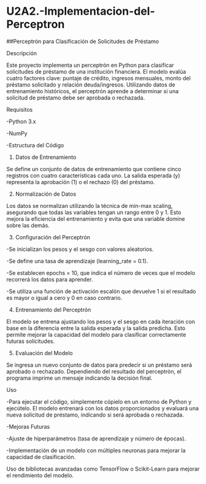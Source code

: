 # U2A2.-Implementacion-del-Perceptron

##Perceptrón para Clasificación de Solicitudes de Préstamo

Descripción

Este proyecto implementa un perceptrón en Python para clasificar solicitudes de préstamo de una institución financiera. El modelo evalúa cuatro factores clave: puntaje de crédito, ingresos mensuales, monto del préstamo solicitado y relación deuda/ingresos. Utilizando datos de entrenamiento históricos, el perceptrón aprende a determinar si una solicitud de préstamo debe ser aprobada o rechazada.

Requisitos

-Python 3.x

-NumPy

-Estructura del Código

1. Datos de Entrenamiento

Se define un conjunto de datos de entrenamiento que contiene cinco registros con cuatro características cada uno. La salida esperada (y) representa la aprobación (1) o el rechazo (0) del préstamo.

2. Normalización de Datos

Los datos se normalizan utilizando la técnica de min-max scaling, asegurando que todas las variables tengan un rango entre 0 y 1. Esto mejora la eficiencia del entrenamiento y evita que una variable domine sobre las demás.

3. Configuración del Perceptrón

-Se inicializan los pesos y el sesgo con valores aleatorios.

-Se define una tasa de aprendizaje (learning_rate = 0.1).

-Se establecen epochs = 10, que indica el número de veces que el modelo recorrerá los datos para aprender.

-Se utiliza una función de activación escalón que devuelve 1 si el resultado es mayor o igual a cero y 0 en caso contrario.

4. Entrenamiento del Perceptrón

El modelo se entrena ajustando los pesos y el sesgo en cada iteración con base en la diferencia entre la salida esperada y la salida predicha. Esto permite mejorar la capacidad del modelo para clasificar correctamente futuras solicitudes.

5. Evaluación del Modelo

Se ingresa un nuevo conjunto de datos para predecir si un préstamo será aprobado o rechazado. Dependiendo del resultado del perceptrón, el programa imprime un mensaje indicando la decisión final.

Uso

-Para ejecutar el código, simplemente cópielo en un entorno de Python y ejecútelo. El modelo entrenará con los datos proporcionados y evaluará una nueva solicitud de préstamo, indicando si será aprobada o rechazada.

-Mejoras Futuras

-Ajuste de hiperparámetros (tasa de aprendizaje y número de épocas).

-Implementación de un modelo con múltiples neuronas para mejorar la capacidad de clasificación.

Uso de bibliotecas avanzadas como TensorFlow o Scikit-Learn para mejorar el rendimiento del modelo.

